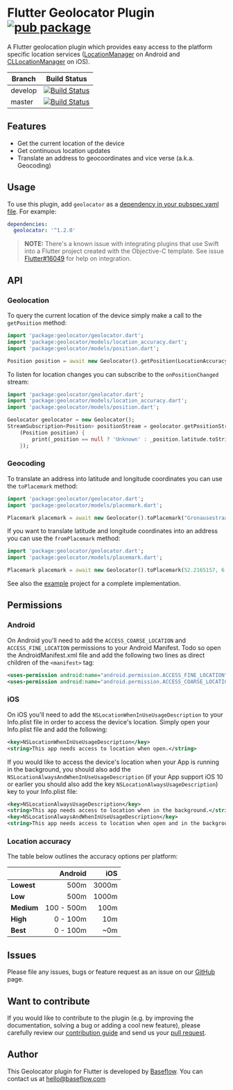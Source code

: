 # Flutter Geolocator Plugin  [![pub package](https://img.shields.io/pub/v/geolocator.svg)](https://pub.dartlang.org/packages/geolocator)

A Flutter geolocation plugin which provides easy access to the platform specific location services ([LocationManager](https://developer.android.com/reference/android/location/LocationManager) on Android and [CLLocationManager](https://developer.apple.com/documentation/corelocation/cllocationmanager) on iOS).

Branch  | Build Status 
------- | ------------
develop | [![Build Status](https://travis-ci.com/BaseflowIT/flutter-geolocator.svg?branch=develop)](https://travis-ci.com/BaseflowIT/flutter-geolocator)
master  | [![Build Status](https://travis-ci.com/BaseflowIT/flutter-geolocator.svg?branch=master)](https://travis-ci.com/BaseflowIT/flutter-geolocator)

## Features

* Get the current location of the device
* Get continuous location updates
* Translate an address to geocoordinates and vice verse (a.k.a. Geocoding)

## Usage

To use this plugin, add `geolocator` as a [dependency in your pubspec.yaml file](https://flutter.io/platform-plugins/). For example:

```yaml
dependencies:
  geolocator: '^1.2.0'
```

> **NOTE:** There's a known issue with integrating plugins that use Swift into a Flutter project created with the Objective-C template. See issue [Flutter#16049](https://github.com/flutter/flutter/issues/16049) for help on integration.

## API

### Geolocation

To query the current location of the device simply make a call to the `getPosition` method:

``` dart
import 'package:geolocator/geolocator.dart';
import 'package:geolocator/models/location_accuracy.dart';
import 'package:geolocator/models/position.dart';

Position position = await new Geolocator().getPosition(LocationAccuracy.High);
```

To listen for location changes you can subscribe to the `onPositionChanged` stream:

``` dart
import 'package:geolocator/geolocator.dart';
import 'package:geolocator/models/location_accuracy.dart';
import 'package:geolocator/models/position.dart';

Geolocator geolocator = new Geolocator();
StreamSubscription<Position> positionStream = geolocator.getPositionStream(LocationAccuracy.High).listen(
    (Position position) {
        print(_position == null ? 'Unknown' : _position.latitude.toString() + ', ' + _position.longitude.toString());
    });
```

### Geocoding

To translate an address into latitude and longitude coordinates you can use the `toPlacemark` method:

``` dart
import 'package:geolocator/geolocator.dart';
import 'package:geolocator/models/placemark.dart';

Placemark placemark = await new Geolocator().toPlacemark("Gronausestraat 710, Enschede");
```

If you want to translate latitude and longitude coordinates into an address you can use the `fromPlacemark` method:

``` dart
import 'package:geolocator/geolocator.dart';
import 'package:geolocator/models/placemark.dart';

Placemark placemark = await new Geolocator().toPlacemark(52.2165157, 6.9437819);
```

See also the [example](example/lib/main.dart) project for a complete implementation.

## Permissions

### Android

On Android you'll need to add the `ACCESS_COARSE_LOCATION` and `ACCESS_FINE_LOCATION` permissions to your Android Manifest. Todo so open the AndroidManifest.xml file and add the following two lines as direct children of the `<manifest>` tag:

``` xml
<uses-permission android:name="android.permission.ACCESS_FINE_LOCATION" />
<uses-permission android:name="android.permission.ACCESS_COARSE_LOCATION" />
```

### iOS

On iOS you'll need to add the `NSLocationWhenInUseUsageDescription` to your Info.plist file in order to access the device's location. Simply open your Info.plist file and add the following:

``` xml
<key>NSLocationWhenInUseUsageDescription</key>
<string>This app needs access to location when open.</string>
```

If you would like to access the device's location when your App is running in the background, you should also add the `NSLocationAlwaysAndWhenInUseUsageDescription` (if your App support iOS 10 or earlier you should also add the key `NSLocationAlwaysUsageDescription`) key to your Info.plist file:

``` xml
<key>NSLocationAlwaysUsageDescription</key>
<string>This app needs access to location when in the background.</string>
<key>NSLocationAlwaysAndWhenInUseUsageDescription</key>
<string>This app needs access to location when open and in the background.</string>
```

### Location accuracy

The table below outlines the accuracy options per platform:

|            | Android    | iOS   |
|------------|-----------:|------:|
| **Lowest** | 500m       | 3000m |
| **Low**    | 500m       | 1000m |    
| **Medium** | 100 - 500m | 100m  |
| **High**   | 0 - 100m   | 10m   |
| **Best**   | 0 - 100m   | ~0m   |

## Issues

Please file any issues, bugs or feature request as an issue on our [GitHub](https://github.com/BaseflowIT/flutter-geolocator/issues) page.

## Want to contribute

If you would like to contribute to the plugin (e.g. by improving the documentation, solving a bug or adding a cool new feature), please carefully review our [contribution guide](CONTRIBUTING.md) and send us your [pull request](https://github.com/BaseflowIT/flutter-geolocator/pulls).

## Author

This Geolocator plugin for Flutter is developed by [Baseflow](https://baseflow.com). You can contact us at <hello@baseflow.com>
